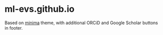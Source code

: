 # ml-evs.github.io

Based on [minima](https://github.com/jekyll/minima) theme, with additional ORCiD and Google Scholar buttons in footer.
